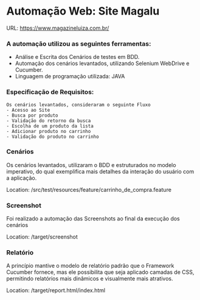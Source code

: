 # Automação Web: Site Magalu

  URL: https://www.magazineluiza.com.br/

  ### **A automação utilizou as seguintes ferramentas:**

   - Análise e Escrita dos Cenários de testes em BDD. 
   - Automação dos cenários levantados, utilizando Selenium WebDrive e Cucumber.
   - Linguagem de programação utilizada: JAVA
    
  ### **Especificação de Requisitos:**  
    Os cenários levantados, consideraram o seguinte Fluxo
    - Acesso ao Site
    - Busca por produto
    - Validação do retorno da busca
    - Escolha de um produto da lista
    - Adicionar produto no carrinho
    - Validação do produto no carrinho
  
  ### **Cenários**
  
   Os cenários levantados, utilizaram o BDD e estruturados no modelo imperativo, do qual exemplifica mais detalhes da interação do usuário com a aplicação.

   Location: /src/test/resources/feature/carrinho_de_compra.feature
  
  ### **Screenshot**
    
   Foi realizado a automação das Screenshots ao final da execução dos cenários
  
   Location: /target/screenshot
    
  ### **Relatório**
  
   A princípio mantive o modelo de relatório padrão que o Framework Cucumber fornece, mas ele possibilita que seja aplicado camadas de CSS, permitindo relatórios mais dinâmicos e visualmente mais atrativos.
    
   Location: /target/report.html/index.html
  

